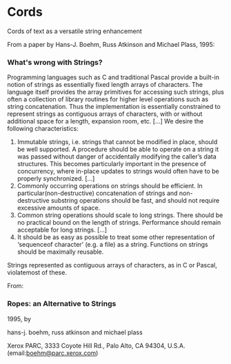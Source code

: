 # Cords
Cords of text as a versatile string enhancement

From a paper by Hans-J. Boehm, Russ Atkinson and Michael Plass, 1995:

### What's wrong with Strings?

Programming languages such as C and traditional Pascal provide a built-in notion
of strings as essentially fixed length arrays of characters. The language itself provides
the array primitives for accessing such strings, plus often a collection of library
routines for higher level operations such as string concatenation. Thus the implementation
is essentially constrained to represent strings as contiguous arrays of characters,
with or without additional space for a length, expansion room, etc. […] We desire the following 
characteristics:

  1. Immutable strings, i.e. strings that cannot be modified in place, should be well
  supported. A procedure should be able to operate on a string it was passed
  without danger of accidentally modifying the caller’s data structures. This
  becomes particularly important in the presence of concurrency, where in-place
  updates to strings would often have to be properly synchronized. […]
  2. Commonly occurring operations on strings should be efficient. In particular(non-destructive) 
  concatenation of strings and non-destructive substring operations should be fast, 
  and should not require excessive amounts of space.
  3. Common string operations should scale to long strings. There should be no practical bound 
  on the length of strings. Performance should remain acceptable for long strings. […]
  4. It should be as easy as possible to treat some other representation of 
  ‘sequenceof character’ (e.g. a file) as a string. Functions on strings should be maximally reusable.

Strings represented as contiguous arrays of characters, as in C or Pascal, violatemost of these.

From:

### Ropes: an Alternative to Strings

1995, by

hans-j. boehm, russ atkinson and michael plass

Xerox PARC, 3333 Coyote Hill Rd., Palo Alto, CA 94304, U.S.A. (email:boehm@parc.xerox.com)
